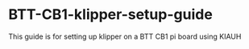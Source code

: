 # BTT-CB1-klipper-setup-guide

This guide is for setting up klipper on a BTT CB1 pi board using KIAUH
